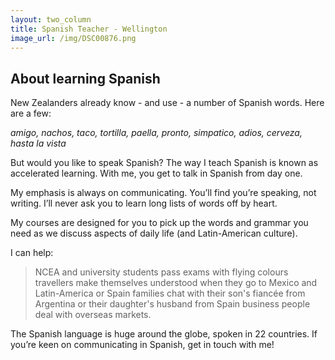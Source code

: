 ```yaml
---
layout: two_column
title: Spanish Teacher - Wellington
image_url: /img/DSC00876.png
---
```


## About learning Spanish

New Zealanders already know - and use - a number of Spanish words. Here are a few:

_amigo, nachos, taco, tortilla, paella, pronto, simpatico, adios, cerveza, hasta la vista_

But would you like to speak Spanish? The way I teach Spanish is known as accelerated learning. With me, you get to talk in Spanish from day one.

My emphasis is always on communicating. You’ll find you’re speaking, not writing. I’ll never ask you to learn long lists of words off by heart.

My courses are designed for you to pick up the words and grammar you need as we discuss aspects of daily life (and Latin-American culture).

I can help:

> NCEA and university students pass exams with flying colours travellers make
> themselves understood when they go to Mexico and Latin-America or Spain
> families chat with their son's fiancée from Argentina or their daughter's
> husband from Spain business people deal with overseas markets.

The Spanish language is huge around the globe, spoken in 22 countries. If you’re keen on communicating in Spanish, get in touch with me!
